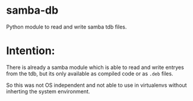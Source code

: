 # samba-db

Python module to read and write samba tdb files.


# Intention:

There is already a samba module which is able to read and write entryes from the tdb,
but its only available as compiled code or as `.deb` files.

So this was not OS independent and not able to use in virtualenvs without inherting the
system environment.
